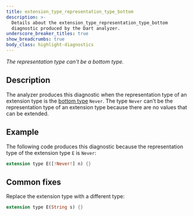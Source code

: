 ```yaml
---
title: extension_type_representation_type_bottom
description: >-
  Details about the extension_type_representation_type_bottom
  diagnostic produced by the Dart analyzer.
underscore_breaker_titles: true
show_breadcrumbs: true
body_class: highlight-diagnostics
---
```


_The representation type can't be a bottom type._

## Description

The analyzer produces this diagnostic when the representation type of an
extension type is the [bottom type][] `Never`. The type `Never` can't be
the representation type of an extension type because there are no values
that can be extended.

## Example

The following code produces this diagnostic because the representation
type of the extension type `E` is `Never`:

```dart
extension type E([!Never!] n) {}
```

## Common fixes

Replace the extension type with a different type:

```dart
extension type E(String s) {}
```

[bottom type]: /null-safety/understanding-null-safety#top-and-bottom
